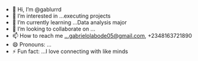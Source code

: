 - 👋 Hi, I’m @gablurrd
- 👀 I’m interested in ...executing projects
- 🌱 I’m currently learning ...Data analysis major
- 💞️ I’m looking to collaborate on ...
- 📫 How to reach me ...gabrielolabode05@gmail.com, +2348163721890
- 😄 Pronouns: ...
- ⚡ Fun fact: ...I love connecting with like minds

<!---
Health-lord/Health-lord is a ✨ special ✨ repository because its `README.md` (this file) appears on your GitHub profile.
You can click the Preview link to take a look at your changes.
--->
